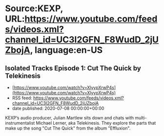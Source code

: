 # Source:KEXP, URL:https://www.youtube.com/feeds/videos.xml?channel_id=UC3I2GFN_F8WudD_2jUZbojA, language:en-US

## Isolated Tracks Episode 1: Cut The Quick by Telekinesis
 - [https://www.youtube.com/watch?v=XlyypXrwP4s](https://www.youtube.com/watch?v=XlyypXrwP4s)
 - RSS feed: https://www.youtube.com/feeds/videos.xml?channel_id=UC3I2GFN_F8WudD_2jUZbojA
 - date published: 2020-07-08 00:00:00+00:00

KEXP’s audio producer, Julian Martlew sits down and chats with multi-instrumentalist Michael Lerner, aka Telekinesis. They explore the parts that make up the song "Cut The Quick" from the album "Effluxion".

